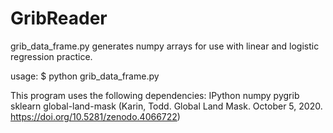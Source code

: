 # GribReader

grib_data_frame.py generates numpy arrays for use with linear and logistic regression practice.

usage: $ python grib_data_frame.py <grib-file-path>

This program uses the following dependencies:
IPython
numpy
pygrib
sklearn
global-land-mask (Karin, Todd. Global Land Mask. October 5, 2020. https://doi.org/10.5281/zenodo.4066722)
